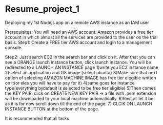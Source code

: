 # Resume_project_1
Deploying my 1st Nodejs app on a remote AWS instance as an IAM user

Prerequisites:
You will need an AWS account. Amazon provides a free tier account in which almost all the services are provided to the user on the trial basis.
Step1: Create a FREE tier AWS account and login to a management console.

Step2: Just search EC2 in the search bar and click on it. 
After that you can see a ORANGE launch instance button, click launch instance.
You will be redirected to a LAUNCH AN INSTANCE page
  1)write you EC2 instance name
  2)select an application and OS image (select ubuntu)
  3)Make sure that next option of selecting AMAZON MACHINE IMAGE has free tier elegible written on it(or eles you will have to pay for it)
  4)same goes for instance type(everything bydefault is selected to be free tier eligible)
  5)Then comes the KEY PAIR. click on CREATE NEW KEY PAIR => a file with .pem extension will be downloaded to your local machine automatically.
  6)Rest all let it be as it is for now scroll down till the end of the page.
  7) CLCIK ON LAUNCH INSTANCE BUTTON at the bottom of the page.

It is recommended that all tasks 


  
  


    
